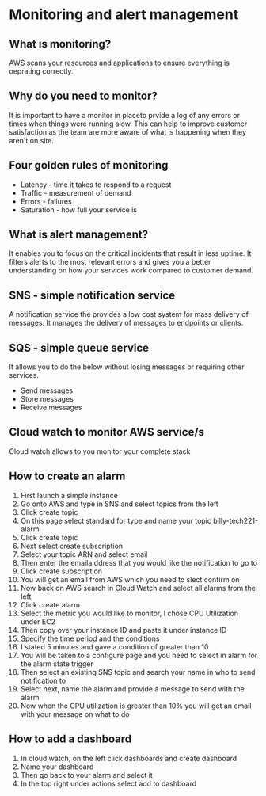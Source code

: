 # Monitoring and alert management

## What is monitoring?
AWS scans your resources and applications to ensure everything is oeprating correctly.

## Why do you need to monitor?
It is important to have a monitor in placeto prvide a log of any errors or times when things were running slow. This can help to improve customer satisfaction as the team are more aware of what is happening when they aren't on site.

## Four golden rules of monitoring
* Latency - time it takes to respond to a request
* Traffic - measurement of demand
* Errors - failures
* Saturation - how full your service is

## What is alert management?
It enables you to focus on the critical incidents that result in less uptime. It filters alerts to the most relevant errors and gives you a better understanding on how your services work compared to customer demand.

## SNS - simple notification service
A notification service the provides a low cost system for mass delivery of messages. It manages the delivery of messages to endpoints or clients.

## SQS - simple queue service
It allows you to do the below without losing messages or requiring other services.
* Send messages
* Store messages
* Receive messages

## Cloud watch to monitor AWS service/s
Cloud watch allows to you monitor your complete stack 

## How to create an alarm
1. First launch a simple instance
2. Go onto AWS and type in SNS and select topics from the left
3. Click create topic
4. On this page select standard for type and name your topic billy-tech221-alarm
5. Click create topic
6. Next select create subscription
7. Select your topic ARN and select email 
8. Then enter the emaila ddress that you would like the notification to go to
9. Click create subscription
10. You will get an email from AWS which you need to slect confirm on
11. Now back on AWS search in Cloud Watch and select all alarms from the left
12. Click create alarm
13. Select the metric you would like to monitor, I chose CPU Utilization under EC2
14. Then copy over your instance ID and paste it under instance ID
15. Specify the time period and the conditions
16. I stated 5 minutes and gave a condition of greater than 10
17. You will be taken to a configure page and you need to select in alarm for the alarm state trigger
18. Then select an existing SNS topic and search your name in who to send notification to
19. Select next, name the alarm and provide a message to send with the alarm
20. Now when the CPU utilization is greater than 10% you will get an email with your message on what to do

## How to add a dashboard
1. In cloud watch, on the left click dashboards and create dashboard
2. Name your dashboard
3. Then go back to your alarm and select it
4. In the top right under actions select add to dashboard